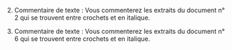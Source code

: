 2. Commentaire de texte : Vous commenterez les extraits du document n° 2 qui se trouvent entre crochets et en italique.
    
3. Commentaire de texte : Vous commenterez les extraits du document n° 6 qui se trouvent entre crochets et en italique.